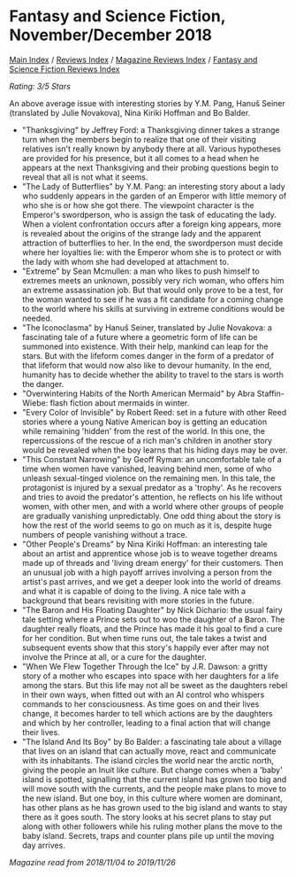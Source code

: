 # Fantasy and Science Fiction, November/December 2018

[Main Index](../../../README.md) / [Reviews Index](../../README.md) / [Magazine Reviews Index](../README.md) / [Fantasy and Science Fiction Reviews Index](README.md)

*Rating: 3/5 Stars*

An above average issue with interesting stories by Y.M. Pang, Hanuš Seiner (translated by Julie Novakova), Nina Kiriki Hoffman and Bo Balder.

- "Thanksgiving" by Jeffrey Ford: a Thanksgiving dinner takes a strange turn when the members begin to realize that one of their visiting relatives isn't really known by anybody there at all. Various hypotheses are provided for his presence, but it all comes to a head when he appears at the next Thanksgiving and their probing questions begin to reveal that all is not what it seems.
- "The Lady of Butterflies" by Y.M. Pang: an interesting story about a lady who suddenly appears in the garden of an Emperor with little memory of who she is or how she got there. The viewpoint character is the Emperor's swordperson, who is assign the task of educating the lady. When a violent confrontation occurs after a foreign king appears, more is revealed about the origins of the strange lady and the apparent attraction of butterflies to her. In the end, the swordperson must decide where her loyalties lie: with the Emperor whom she is to protect or with the lady with whom she had developed at attachment to.
- "Extreme" by Sean Mcmullen: a man who likes to push himself to extremes meets an unknown, possibly very rich woman, who offers him an extreme assassination job. But that would only prove to be a test, for the woman wanted to see if he was a fit candidate for a coming change to the world where his skills at surviving in extreme conditions would be needed.
- "The Iconoclasma" by Hanuš Seiner, translated by Julie Novakova: a fascinating tale of a future where a geometric form of life can be summoned into existence. With their help, mankind can leap for the stars. But with the lifeform comes danger in the form of a predator of that lifeform that would now also like to devour humanity. In the end, humanity has to decide whether the ability to travel to the stars is worth the danger.
- "Overwintering Habits of the North American Mermaid" by Abra Staffin-Wiebe: flash fiction about mermaids in winter.
- "Every Color of Invisible" by Robert Reed: set in a future with other Reed stories where a young Native American boy is getting an education while remaining 'hidden' from the rest of the world. In this one, the repercussions of the rescue of a rich man's children in another story would be revealed when the boy learns that his hiding days may be over.
- "This Constant Narrowing" by Geoff Ryman: an uncomfortable tale of a time when women have vanished, leaving behind men, some of who unleash sexual-tinged violence on the remaining men. In this tale, the protagonist is injured by a sexual predator as a 'trophy'. As he recovers and tries to avoid the predator's attention, he reflects on his life without women, with other men, and with a world where other groups of people are gradually vanishing unpredictably. One odd thing about the story is how the rest of the world seems to go on much as it is, despite huge numbers of people vanishing without a trace.
- "Other People's Dreams" by Nina Kiriki Hoffman: an interesting tale about an artist and apprentice whose job is to weave together dreams made up of threads and 'living dream energy' for their customers. Then an unusual job with a high payoff arrives involving a person from the artist's past arrives, and we get a deeper look into the world of dreams and what it is capable of doing to the living. A nice tale with a background that bears revisiting with more stories in the future.
- "The Baron and His Floating Daughter" by Nick Dichario: the usual fairy tale setting where a Prince sets out to woo the daughter of a Baron. The daughter really floats, and the Prince has made it his goal to find a cure for her condition. But when time runs out, the tale takes a twist and subsequent events show that this story's happily ever after may not involve the Prince at all, or a cure for the daughter.
- "When We Flew Together Through the Ice" by J.R. Dawson: a gritty story of a mother who escapes into space with her daughters for a life among the stars. But this life may not all be sweet as the daughters rebel in their own ways, when fitted out with an AI control who whispers commands to her consciousness. As time goes on and their lives change, it becomes harder to tell which actions are by the daughters and which by her controller, leading to a final action that will change their lives.
- "The Island And Its Boy" by Bo Balder: a fascinating tale about a village that lives on an island that can actually move, react and communicate with its inhabitants. The island circles the world near the arctic north, giving the people an Inuit like culture. But change comes when a 'baby' island is spotted, signalling that the current island has grown too big and will move south with the currents, and the people make plans to move to the new island. But one boy, in this culture where women are dominant, has other plans as he has grown used to the big island and wants to stay there as it goes south. The story looks at his secret plans to stay put along with other followers while his ruling mother plans the move to the baby island. Secrets, traps and counter plans pile up until the moving day arrives.

*Magazine read from 2018/11/04 to 2019/11/26*
